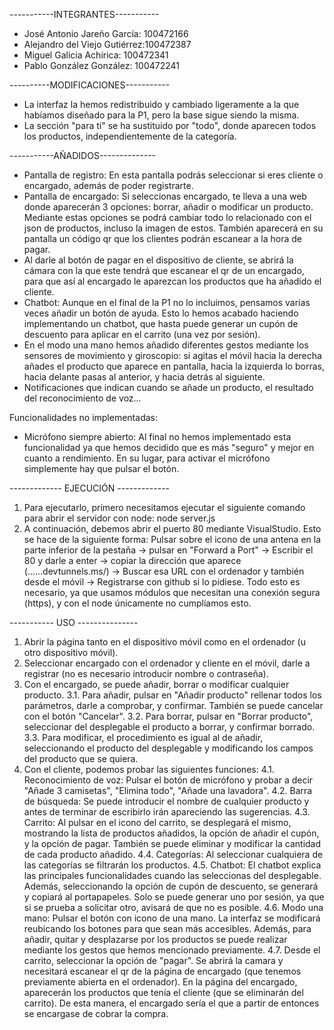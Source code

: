 -----------INTEGRANTES-----------
- José Antonio Jareño García: 100472166
- Alejandro del Viejo Gutiérrez:100472387
- Miguel Galicia Achirica: 100472341
- Pablo González González: 100472241

----------MODIFICACIONES-----------
- La interfaz la hemos redistribuido y cambiado ligeramente a la que habíamos diseñado para la P1, pero la base sigue siendo la misma.
- La sección "para ti" se ha sustituido por "todo", donde aparecen todos los productos, independientemente de la categoría.

-----------AÑADIDOS--------------
- Pantalla de registro: En esta pantalla podrás seleccionar si eres cliente o encargado, además de poder registrarte.
- Pantalla de encargado: Si seleccionas encargado, te lleva a una web donde aparecerán 3 opciones: borrar, añadir o modificar un producto. Mediante estas opciones se podrá cambiar todo lo relacionado con el json de productos, incluso la imagen de estos. También aparecerá en su pantalla un código qr que los clientes podrán escanear a la hora de pagar.
- Al darle al botón de pagar en el dispositivo de cliente, se abrirá la cámara con la que este tendrá que escanear el qr de un encargado, para que así al encargado le aparezcan los productos que ha añadido el cliente.
- Chatbot: Aunque en el final de la P1 no lo incluimos, pensamos varias veces añadir un botón de ayuda. Esto lo hemos acabado haciendo implementando un chatbot, que hasta puede generar un cupón de descuento para aplicar en el carrito (una vez por sesión).
- En el modo una mano hemos añadido diferentes gestos mediante los sensores de movimiento y giroscopio: si agitas el móvil hacia la derecha añades el producto que aparece en pantalla, hacia la izquierda lo borras, hacia delante pasas al anterior, y hacia detrás al siguiente.
- Notificaciones que indican cuando se añade un producto, el resultado del reconocimiento de voz...

Funcionalidades no implementadas:
- Micrófono siempre abierto: Al final no hemos implementado esta funcionalidad ya que hemos decidido que es más "seguro" y mejor en cuanto a rendimiento. En su lugar, para activar el micrófono simplemente hay que pulsar el botón.

------------- EJECUCIÓN -------------
1. Para ejecutarlo, primero necesitamos ejecutar el siguiente comando para abrir el servidor con node: node server.js
2. A continuación, debemos abrir el puerto 80 mediante VisualStudio. Esto se hace de la siguiente forma: Pulsar sobre el icono de una antena en la parte inferior de la pestaña -> pulsar en "Forward a Port" -> Escribir el 80 y darle a enter -> copiar la dirección que aparece (......devtunnels.ms/) -> Buscar esa URL con el ordenador y también desde el móvil -> Registrarse con github si lo pidiese.
Todo esto es necesario, ya que usamos módulos que necesitan una conexión segura (https), y con el node únicamente no cumplíamos esto.

----------- USO ---------------
1. Abrir la página tanto en el dispositivo móvil como en el ordenador (u otro dispositivo móvil).
2. Seleccionar encargado con el ordenador y cliente en el móvil, darle a registrar (no es necesario introducir nombre o contraseña).
3. Con el encargado, se puede añadir, borrar o modificar cualquier producto.
    3.1. Para añadir, pulsar en "Añadir producto" rellenar todos los parámetros, darle a comprobar, y confirmar. También se puede cancelar con el botón "Cancelar".
    3.2. Para borrar, pulsar en "Borrar producto", seleccionar del desplegable el producto a borrar, y confirmar borrado.
    3.3. Para modificar, el procedimiento es igual al de añadir, seleccionando el producto del desplegable y modificando los campos del producto que se quiera.
4. Con el cliente, podemos probar las siguientes funciones:
    4.1. Reconocimiento de voz: Pulsar el botón de micrófono y probar a decir "Añade 3 camisetas", "Elimina todo", "Añade una lavadora". 
    4.2. Barra de búsqueda: Se puede introducir el nombre de cualquier producto y antes de terminar de escribirlo irán apareciendo las sugerencias.
    4.3. Carrito: Al pulsar en el icono del carrito, se desplegará el mismo, mostrando la lista de productos añadidos, la opción de añadir el cupón, y la opción de pagar. También se puede eliminar y modificar la cantidad de cada producto añadido.
    4.4. Categorías: Al seleccionar cualquiera de las categorías se filtrarán los productos.
    4.5. Chatbot: El chatbot explica las principales funcionalidades cuando las seleccionas del desplegable. Además, seleccionando la opción de cupón de descuento, se generará y copiará al portapapeles. Solo se puede generar uno por sesión, ya que si se prueba a solicitar otro, avisará de que no es posible.
    4.6. Modo una mano: Pulsar el botón con icono de una mano. La interfaz se modificará reubicando los botones para que sean más accesibles. Además, para añadir, quitar y desplazarse por los productos se puede realizar mediante los gestos que hemos mencionado previamente.
    4.7. Desde el carrito, seleccionar la opción de "pagar". Se abrirá la camara y necesitará escanear el qr de la página de encargado (que tenemos previamente abierta en el ordenador). En la página del encargado, aparecerán los productos que tenía el cliente (que se eliminarán del carrito). De esta manera, el encargado sería el que a partir de entonces se encargase de cobrar la compra.
   